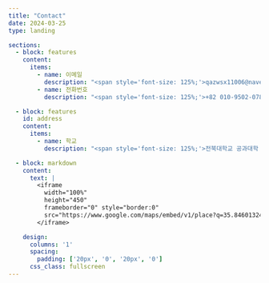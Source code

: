 ```yaml
---
title: "Contact"
date: 2024-03-25
type: landing

sections:
  - block: features
    content:
      items:
        - name: 이메일
          description: "<span style='font-size: 125%;'>qazwsx11006@naver.com</span>"
        - name: 전화번호
          description: "<span style='font-size: 125%;'>+82 010-9502-0783</span>"

  - block: features
    id: address
    content:
      items:
        - name: 학교
          description: "<span style='font-size: 125%;'>전북대학교 공과대학 7호관 626호, 전주시, 전라북도, 54896, 대한민국</span>"

  - block: markdown
    content:
      text: |
        <iframe
          width="100%"
          height="450"
          frameborder="0" style="border:0"
          src="https://www.google.com/maps/embed/v1/place?q=35.84601324617979,127.13444961966684&key=AIzaSyCZRr8cQHz4SseG0buJIqACNMeYImJY0U0" allowfullscreen>
        </iframe>

    design:
      columns: '1'
      spacing:
        padding: ['20px', '0', '20px', '0']
      css_class: fullscreen
---
```

